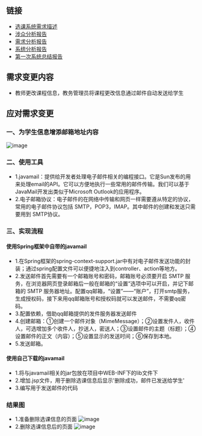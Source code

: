 
## 链接
* [选课系统需求描述](https://github.com/llandll/OO-Course/blob/master/%E4%BD%9C%E4%B8%9A2%EF%BC%9A%E8%AF%BE%E7%A8%8B%E7%AE%A1%E7%90%86%E7%B3%BB%E7%BB%9F.md)
* [涉众分析报告](https://github.com/wcl199343/OO-Course/blob/master/%E4%BD%9C%E4%B8%9A3%EF%BC%9A%E6%B6%89%E4%BC%97%E5%88%86%E6%9E%90%E6%8A%A5%E5%91%8A%20.md)
* [需求分析报告](https://github.com/wcl199343/OO-Course/edit/master/%E4%BD%9C%E4%B8%9A4%EF%BC%9A%E9%9C%80%E6%B1%82%E5%88%86%E6%9E%90%E6%8A%A5%E5%91%8A.md)
* [系统分析报告](https://github.com/wcl199343/OO-Course/blob/master/%E4%BD%9C%E4%B8%9A5%EF%BC%9A%E7%B3%BB%E7%BB%9F%E5%88%86%E6%9E%90.md)
* [第一次系统总结报告](https://github.com/wcl199343/OO-Course/blob/master/%E4%BD%9C%E4%B8%9A7%EF%BC%9A%E7%AC%AC%E4%B8%80%E6%AC%A1%E7%B3%BB%E7%BB%9F%E6%80%BB%E7%BB%93%E6%8A%A5%E5%91%8A/%E8%AF%B4%E6%98%8E%E6%8A%A5%E5%91%8A.md)
## 需求变更内容
* 教师更改课程信息，教务管理员将课程更改信息通过邮件自动发送给学生
## 应对需求变更
### 一、为学生信息增添邮箱地址内容
![image](https://github.com/wcl199343/OO-Course/blob/master/picture/%E9%9C%80%E6%B1%82%E5%8F%98%E6%9B%B4.jpg)
### 二、使用工具
* 1.javamail：提供给开发者处理电子邮件相关的编程接口。它是Sun发布的用来处理email的API。它可以方便地执行一些常用的邮件传输。我们可以基于JavaMail开发出类似于Microsoft Outlook的应用程序。
* 2.电子邮箱协议：电子邮件的在网络中传输和网页一样需要遵从特定的协议，常用的电子邮件协议包括 SMTP，POP3，IMAP。其中邮件的创建和发送只需要用到 SMTP协议。
### 三、实现流程
#### 使用Spring框架中自带的javamail
* 1.在Spring框架的spring-context-support.jar中有对电子邮件发送功能的封装；通过spring配置文件可以便捷地注入到controller、action等地方。
* 2.发送邮件首先需要有一个邮箱账号和密码，邮箱账号必须要开启 SMTP 服务，在浏览器网页登录邮箱后一般在邮箱的“设置”选项中可以开启，并记下邮箱的 SMTP 服务器地址。配置qq邮箱，“设置”——“账户”，打开smtp服务，生成授权码，接下来用qq邮箱账号和授权码就可以发送邮件，不需要qq密码。
* 3.配置依赖，借助qq邮箱提供的发件服务器发送邮件
* 4.创建邮箱：①创建一个邮件对象（MimeMessage）；②设置发件人，收件人，可选增加多个收件人，抄送人，密送人；③设置邮件的主题（标题）；④设置邮件的正文（内容）；⑤设置显示的发送时间；⑥保存到本地。
* 5.发送邮箱。
#### 使用自己下载的javamail
* 1.将与javamail相关的jar包放在项目中WEB-INF下的lib文件下
* 2.增加.jsp文件，用于删除选课信息后显示'删除成功，邮件已发送给学生'
* 3.编写用于发送邮件的代码
### 结果图
* 1.准备删除选课信息的页面
![image]()
* 2.删除选课信息后的页面
![image]()
